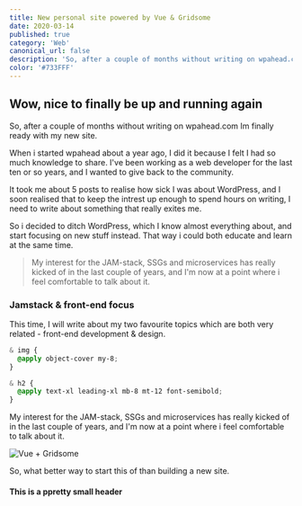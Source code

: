 ```yaml
---
title: New personal site powered by Vue & Gridsome
date: 2020-03-14
published: true
category: 'Web'
canonical_url: false
description: 'So, after a couple of months without writing on wpahead.com Im finally ready with my new site.'
color: '#733FFF'
---
```


## Wow, nice to finally be up and running again

<p class="intro">So, after a couple of months without writing on wpahead.com Im finally ready with my new site.</p>

When i started wpahead about a year ago, I did it because I felt I had so much knowledge to share. I've been working as a web developer for the last ten or so years, and I wanted to give back to the community.

It took me about 5 posts to realise how sick I was about WordPress, and I soon realised that to keep the intrest up enough to spend hours on writing, I need to write about something that really exites me.

So i decided to ditch WordPress, which I know almost everything about, and start focusing on new stuff instead. That way i could both educate and learn at the same time.

> My interest for the JAM-stack, SSGs and microservices has really kicked of in the last couple of years, and I'm now at a point where i feel comfortable to talk about it.

### Jamstack & front-end focus

This time, I will write about my two favourite topics which are both very related - front-end development & design.

```css
& img {
  @apply object-cover my-8;
}

& h2 {
  @apply text-xl leading-xl mb-8 mt-12 font-semibold;
}
```

My interest for the JAM-stack, SSGs and microservices has really kicked of in the last couple of years, and I'm now at a point where i feel comfortable to talk about it.

![Vue + Gridsome](https://res.cloudinary.com/wpahead-com/image/upload/v1584386169/vue-gridsome_cvxi1d.png)

So, what better way to start this of than building a new site. 

#### This is a ppretty small header
